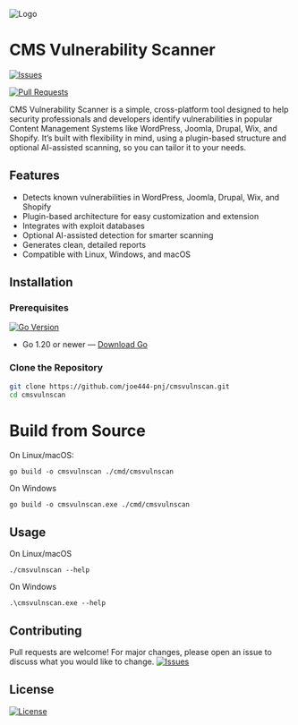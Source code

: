 
![Logo](https://files.catbox.moe/9y029x.png)



# CMS Vulnerability Scanner

[![Issues](https://img.shields.io/github/issues/joe444-pnj/cmsvulnscan)](https://github.com/joe444-pnj/cmsvulnscan/issues)

[![Pull Requests](https://img.shields.io/github/issues-pr/joe444-pnj/cmsvulnscan)](https://github.com/joe444-pnj/cmsvulnscan/pulls)

CMS Vulnerability Scanner is a simple, cross-platform tool designed to help security professionals and developers identify vulnerabilities in popular Content Management Systems like WordPress, Joomla, Drupal, Wix, and Shopify. It’s built with flexibility in mind, using a plugin-based structure and optional AI-assisted scanning, so you can tailor it to your needs.

## Features
- Detects known vulnerabilities in WordPress, Joomla, Drupal, Wix, and Shopify
- Plugin-based architecture for easy customization and extension
- Integrates with exploit databases
- Optional AI-assisted detection for smarter scanning
- Generates clean, detailed reports
- Compatible with Linux, Windows, and macOS

##  Installation

### Prerequisites
[![Go Version](https://img.shields.io/badge/go-1.20%2B-blue)](https://go.dev/dl)
- Go 1.20 or newer — [Download Go](https://go.dev/dl)


### Clone the Repository
```bash
git clone https://github.com/joe444-pnj/cmsvulnscan.git
cd cmsvulnscan
```
# Build from Source

On Linux/macOS:
```
go build -o cmsvulnscan ./cmd/cmsvulnscan
```
On Windows
```
go build -o cmsvulnscan.exe ./cmd/cmsvulnscan
```

## Usage

On Linux/macOS
```
./cmsvulnscan --help
```
On Windows
```
.\cmsvulnscan.exe --help
```
## Contributing

Pull requests are welcome! For major changes, please open an issue to discuss what you would like to change. [![Issues](https://img.shields.io/github/issues/joe444-pnj/cmsvulnscan)](https://github.com/joe444-pnj/cmsvulnscan/issues)


## License
[![License](https://img.shields.io/github/license/joe444-pnj/cmsvulnscan)](LICENSE)
